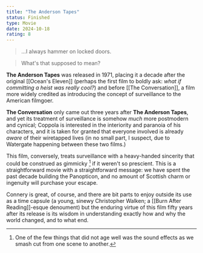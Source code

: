 ```yaml
---
title: "The Anderson Tapes"
status: Finished
type: Movie
date: 2024-10-18
rating: 8
---
```


> ...I always hammer on locked doors.

> What's that supposed to mean?

**The Anderson Tapes** was released in 1971, placing it a decade after the original [[Ocean's Eleven]] (perhaps the first film to boldly ask: _what if committing a heist was really cool?_) and before [[The Conversation]], a film more widely credited as introducing the concept of surveillance to the American filmgoer.

**The Conversation** only came out three years after **The Anderson Tapes**, and yet its treatment of surveillance is somehow _much_ more postmodern and cynical; Coppola is interested in the interiority and paranoia of his characters, and it is taken for granted that everyone involved is already _aware_ of their wiretapped lives (in no small part, I suspect, due to Watergate happening between these two films.)

This film, conversely, treats surveillance with a heavy-handed sincerity that could be construed as gimmicky [^1] if it weren't so prescient. This is a straightforward movie with a straightforward message: we have spent the past decade building the Panopticon, and no amount of Scottish charm or ingenuity will purchase your escape.

Connery is great, of course, and there are bit parts to enjoy outside its use as a time capsule (a young, sinewy Christopher Walken; a [[Burn After Reading]]-esque denoument) but the enduring virtue of this film fifty years after its release is its wisdom in understanding exactly how and why the world changed, and to what end.

[^1]: One of the few things that did not age well was the sound effects as we smash cut from one scene to another.
